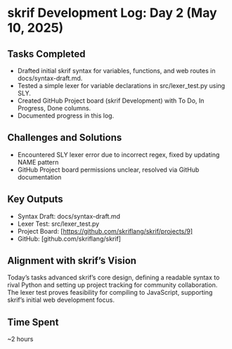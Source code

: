 # skrif Development Log: Day 2 (May 10, 2025)

## Tasks Completed
- Drafted initial skrif syntax for variables, functions, and web routes in docs/syntax-draft.md.
- Tested a simple lexer for variable declarations in src/lexer_test.py using SLY.
- Created GitHub Project board (skrif Development) with To Do, In Progress, Done columns.
- Documented progress in this log.

## Challenges and Solutions
- Encountered SLY lexer error due to incorrect regex, fixed by updating NAME pattern
- GitHub Project board permissions unclear, resolved via GitHub documentation

## Key Outputs
- Syntax Draft: docs/syntax-draft.md
- Lexer Test: src/lexer_test.py
- Project Board: [https://github.com/skriflang/skrif/projects/9]
- GitHub: [github.com/skriflang/skrif]

## Alignment with skrif’s Vision
Today’s tasks advanced skrif’s core design, defining a readable syntax to rival Python and setting up project tracking for community collaboration. The lexer test proves feasibility for compiling to JavaScript, supporting skrif’s initial web development focus.

## Time Spent
~2 hours